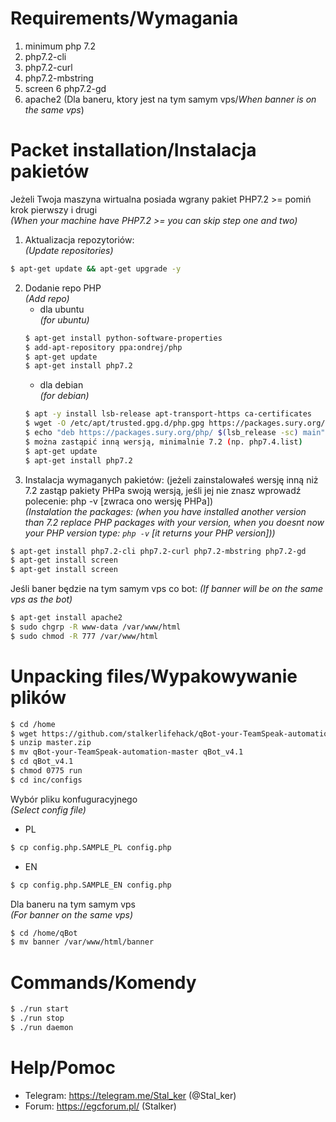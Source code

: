# Requirements/Wymagania
 1. minimum php 7.2
 2. php7.2-cli
 3. php7.2-curl
 4. php7.2-mbstring
 5. screen
 6  php7.2-gd
 7. apache2 (Dla baneru, ktory jest na tym samym vps/*When banner is on the same vps*)


# Packet installation/Instalacja pakietów
Jeżeli Twoja maszyna wirtualna posiada wgrany pakiet PHP7.2 >= pomiń krok pierwszy i drugi  
*(When your machine have PHP7.2 >= you can skip step one and two)*
1. Aktualizacja repozytoriów:  
  *(Update repositories)*  
```sh
$ apt-get update && apt-get upgrade -y
```
2. Dodanie repo PHP  
  *(Add repo)* 
    - dla ubuntu  
     *(for ubuntu)* 
    ```sh
    $ apt-get install python-software-properties
    $ add-apt-repository ppa:ondrej/php
    $ apt-get update
    $ apt-get install php7.2
    ```
    - dla debian  
     *(for debian)* 
    ```sh
    $ apt -y install lsb-release apt-transport-https ca-certificates
    $ wget -O /etc/apt/trusted.gpg.d/php.gpg https://packages.sury.org/php/apt.gpg
    $ echo "deb https://packages.sury.org/php/ $(lsb_release -sc) main" | sudo tee /etc/apt/sources.list.d/php7.2.list  //tutaj zamiast php7.2.list
    $ można zastąpić inną wersją, minimalnie 7.2 (np. php7.4.list)
    $ apt-get update
    $ apt-get install php7.2
    ```
3. Instalacja wymaganych pakietów: (jeżeli zainstalowałeś wersję inną niż 7.2 zastąp pakiety PHPa swoją wersją, jeśli jej nie znasz wprowadź polecenie: php -v [zwraca ono wersję PHPa])  
  *(Instalation the packages: (when you have installed another version than 7.2 replace PHP packages with your version, when you doesnt now your PHP version type: `php -v` [it returns your PHP version]))*

 ```sh
$ apt-get install php7.2-cli php7.2-curl php7.2-mbstring php7.2-gd
$ apt-get install screen
$ apt-get install screen
```
Jeśli baner będzie na tym samym vps co bot:
*(If banner will be on the same vps as the bot)*
```sh
$ apt-get install apache2
$ sudo chgrp -R www-data /var/www/html
$ sudo chmod -R 777 /var/www/html
```
 
# Unpacking files/Wypakowywanie plików
```sh
$ cd /home
$ wget https://github.com/stalkerlifehack/qBot-your-TeamSpeak-automation/archive/master.zip
$ unzip master.zip
$ mv qBot-your-TeamSpeak-automation-master qBot_v4.1
$ cd qBot_v4.1
$ chmod 0775 run 
$ cd inc/configs
```
Wybór pliku konfuguracyjnego  
*(Select config file)*  
- PL  
```sh
$ cp config.php.SAMPLE_PL config.php
```  
- EN  
```sh
$ cp config.php.SAMPLE_EN config.php
```  
Dla baneru na tym samym vps  
*(For banner on the same vps)*  
```sh
$ cd /home/qBot
$ mv banner /var/www/html/banner
```


# Commands/Komendy
```sh
$ ./run start
$ ./run stop
$ ./run daemon
```

# Help/Pomoc
- Telegram: https://telegram.me/Stal_ker (@Stal_ker)
- Forum: https://egcforum.pl/ (Stalker)





